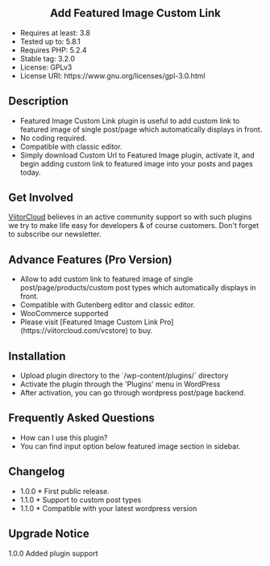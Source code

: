 <h2 align="center"> Add Featured Image Custom Link </h2>

<ul><li>Requires at least: 3.8</li>
<li>Tested up to: 5.8.1</li>
<li>Requires PHP: 5.2.4</li>
<li>Stable tag: 3.2.0 </li>
<li>License: GPLv3</li>
<li>License URI: https://www.gnu.org/licenses/gpl-3.0.html</li></ul>

## Description 
<ul>
<li>Featured Image Custom Link plugin is useful to add custom link to featured image of single post/page which automatically displays in front.</li>

<li>No coding required. </li>

<li>Compatible with classic editor. </li>

<li>Simply download Custom Url to Featured Image plugin, activate it, and begin adding custom link to featured image into your posts and pages today.</li>
</ul>

## Get Involved

  [ViitorCloud](https://viitorcloud.com/) believes in an active community support so with such plugins we try to make life easy for developers & of course customers. Don't forget to subscribe our newsletter.

## Advance Features (Pro Version) 

<ul>
<li> Allow to add custom link to featured image of single post/page/products/custom post types which automatically displays in front.</li>
<li> Compatible with Gutenberg editor and classic editor.</li>
<li> WooCommerce supported</li>
<li> Please visit [Featured Image Custom Link Pro](https://viitorcloud.com/vcstore)  to buy.</li>
</ul>
					
## Installation

<ul>
<li> Upload plugin directory to the `/wp-content/plugins/` directory</li>
<li> Activate the plugin through the 'Plugins' menu in WordPress</li>
<li> After activation, you can go through wordpress post/page backend.</li>
</ul>

## Frequently Asked Questions 

<ul>
 <li>How can I use this plugin?</li>
 <li>You can find input option below featured image section in sidebar.</li>
</ul>

## Changelog 
<ul>
<li>1.0.0  * First public release.</li>
<li>1.1.0  * Support to custom post types</li>
<li>1.1.0  * Compatible with your latest wordpress version</li>
</ul>

## Upgrade Notice 

1.0.0 Added plugin support
